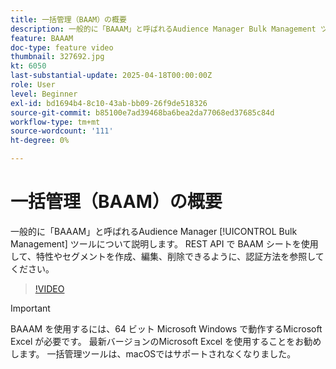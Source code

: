 ```yaml
---
title: 一括管理（BAAM）の概要
description: 一般的に「BAAAM」と呼ばれるAudience Manager Bulk Management ツールについて説明します。 REST API で BAAM シートを使用して、特性やセグメントを作成、編集、削除できるように、認証方法を参照してください。
feature: BAAAM
doc-type: feature video
thumbnail: 327692.jpg
kt: 6050
last-substantial-update: 2025-04-18T00:00:00Z
role: User
level: Beginner
exl-id: bd1694b4-8c10-43ab-bb09-26f9de518326
source-git-commit: b85100e7ad39468ba6bea2da77068ed37685c84d
workflow-type: tm+mt
source-wordcount: '111'
ht-degree: 0%

---
```


# 一括管理（BAAM）の概要

一般的に「BAAAM」と呼ばれるAudience Manager [!UICONTROL Bulk Management] ツールについて説明します。 REST API で BAAM シートを使用して、特性やセグメントを作成、編集、削除できるように、認証方法を参照してください。

>[!VIDEO](https://video.tv.adobe.com/v/340486/?quality=12&learn=on&captions=jpn)

>[!IMPORTANT]
>
>BAAAM を使用するには、64 ビット Microsoft Windows で動作するMicrosoft Excel が必要です。 最新バージョンのMicrosoft Excel を使用することをお勧めします。 一括管理ツールは、macOSではサポートされなくなりました。
